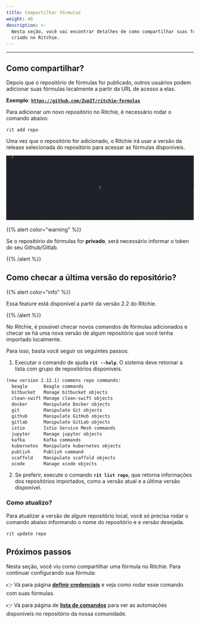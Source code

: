 ```yaml
---
title: Compartilhar fórmulas
weight: 46
description: >-
  Nesta seção, você vai encontrar detalhes de como compartilhar suas fórmulas em um repositório já
  criado no Ritchie.
---
```


---

## Como compartilhar?

Depois que o repositório de fórmulas for publicado, outros usuários podem adicionar suas fórmulas localmente a partir da URL de acesso a elas. 

**Exemplo**: [**`https://github.com/ZupIT/ritchie-formulas`**](https://github.com/ZupIT/ritchie-formulas)

Para adicionar um novo repositório no Ritchie, é necessário rodar o comando abaixo: 

```text
rit add repo
```

Uma vez que o repositório for adicionado, o Ritchie irá usar a versão da release selecionada do repositório para acessar as fórmulas disponíveis.

![](/docs/rit-add-repo-3.gif)

{{% alert color="warning" %}}

Se o repositório de fórmulas for **privado**, será necessário informar o token do seu Github/Gitlab.

{{% /alert %}}

##  Como checar a última versão do repositório?

{{% alert color="info" %}}

Essa feature está disponível a partir da versão 2.2 do Ritchie. 

{{% /alert %}}

No Ritchie, é possível checar novos comandos de fórmulas adicionados e checar se há uma nova versão de algum repositório que você tenha importado localmente.

Para isso, basta você seguir os seguintes passos: 

1. Executar o comando de ajuda **`rit --help`**. O sistema deve retornar a lista com grupo de repositórios disponíveis. 

```text
(new version 2.12.1) commons repo commands:
  beagle      Beagle commands
  bitbucket   Manage bitbucket objects
  clean-swift Manage clean-swift objects
  docker      Manipulate Docker objects
  git         Manipulate Git objects
  github      Manipulate GitHub objects
  gitlab      Manipulate GitLab objects
  istio       Istio Service Mesh commands
  jupyter     Manage jupyter objects
  kafka       Kafka commands
  kubernetes  Manipulate kubernetes objects
  publish     Publish command
  scaffold    Manipulate scaffold objects
  xcode       Manage xcode objects
```

   2. Se preferir, execute o comando **`rit list repo`**, que retorna informações dos repositórios importados, como a versão atual e a última versão disponível.

### Como atualizo?

Para atualizar a versão de algum repositório local, você só precisa rodar o comando abaixo informando o nome do repositório e a versão desejada.

```text
rit update repo
```

## Próximos passos 

Nesta seção, você viu como compartilhar uma fórmula no Ritchie. Para continuar configurando sua fórmula:

👉 Vá para página [**definir credenciais**](/docs-ritchie/pt-br/como/credenciais/definir-credenciais/) e veja como rodar esse comando com suas fórmulas.

👉 Vá para página de [**lista de comandos**](/docs-ritchie/pt-br/referência/lista-de-comandos-e-flags/) para ver as automações disponíveis no repositório da nossa comunidade.
